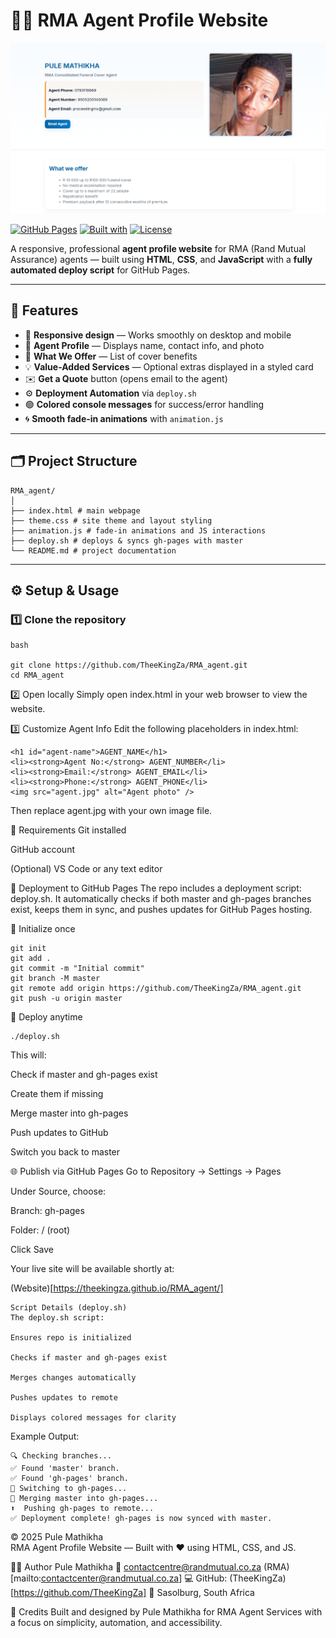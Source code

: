 # 🧑‍💼 RMA Agent Profile Website

![RMA Agent Profile Preview](./img/preview.png)

[![GitHub Pages](https://img.shields.io/badge/Deployed-GitHub%20Pages-blue?logo=github)](https://theekingza.github.io/RMA_agent/)
[![Built with](https://img.shields.io/badge/Built%20with-HTML%20%7C%20CSS%20%7C%20JavaScript-orange)](#)
[![License](https://img.shields.io/badge/License-Open--Source-green)](#license)

A responsive, professional **agent profile website** for RMA (Rand Mutual Assurance) agents — built using **HTML**, **CSS**, and **JavaScript** with a **fully automated deploy script** for GitHub Pages.  

---

## 🚀 Features

- 🎨 **Responsive design** — Works smoothly on desktop and mobile  
- 🧾 **Agent Profile** — Displays name, contact info, and photo  
- 💼 **What We Offer** — List of cover benefits  
- 💡 **Value-Added Services** — Optional extras displayed in a styled card  
- ✉️ **Get a Quote** button (opens email to the agent)  
- ⚙️ **Deployment Automation** via `deploy.sh`  
- 🟢 **Colored console messages** for success/error handling  
- 🌀 **Smooth fade-in animations** with `animation.js`

---

## 🗂 Project Structure
```
RMA_agent/
│
├── index.html # main webpage
├── theme.css # site theme and layout styling
├── animation.js # fade-in animations and JS interactions
├── deploy.sh # deploys & syncs gh-pages with master
└── README.md # project documentation
```

---

## ⚙️ Setup & Usage

### 1️⃣ Clone the repository
```
bash

git clone https://github.com/TheeKingZa/RMA_agent.git
cd RMA_agent

```

2️⃣ Open locally
Simply open index.html in your web browser to view the website.

3️⃣ Customize Agent Info
Edit the following placeholders in index.html:
```
<h1 id="agent-name">AGENT_NAME</h1>
<li><strong>Agent No:</strong> AGENT_NUMBER</li>
<li><strong>Email:</strong> AGENT_EMAIL</li>
<li><strong>Phone:</strong> AGENT_PHONE</li>
<img src="agent.jpg" alt="Agent photo" />
```

Then replace agent.jpg with your own image file.

🧰 Requirements
Git installed

GitHub account

(Optional) VS Code or any text editor

🚀 Deployment to GitHub Pages
The repo includes a deployment script: deploy.sh.
It automatically checks if both master and gh-pages branches exist, keeps them in sync, and pushes updates for GitHub Pages hosting.

🧩 Initialize once

```
git init
git add .
git commit -m "Initial commit"
git branch -M master
git remote add origin https://github.com/TheeKingZa/RMA_agent.git
git push -u origin master

```
🔁 Deploy anytime

```
./deploy.sh
```

This will:

Check if master and gh-pages exist

Create them if missing

Merge master into gh-pages

Push updates to GitHub

Switch you back to master

🌐 Publish via GitHub Pages
Go to Repository → Settings → Pages

Under Source, choose:

Branch: gh-pages

Folder: / (root)

Click Save

Your live site will be available shortly at:

(Website)[https://theekingza.github.io/RMA_agent/]

```
Script Details (deploy.sh)
The deploy.sh script:

Ensures repo is initialized

Checks if master and gh-pages exist

Merges changes automatically

Pushes updates to remote

Displays colored messages for clarity
```

Example Output:

```
🔍 Checking branches...
✅ Found 'master' branch.
✅ Found 'gh-pages' branch.
🌿 Switching to gh-pages...
🔁 Merging master into gh-pages...
⬆️  Pushing gh-pages to remote...
✅ Deployment complete! gh-pages is now synced with master.
```


© 2025 Pule Mathikha  
RMA Agent Profile Website — Built with ❤️ using HTML, CSS, and JS.

👨‍💻 Author
Pule Mathikha
📧 contactcentre@randmutual.co.za (RMA)[mailto:contactcenter@randmutual.co.za]
💻 GitHub: (TheeKingZa)[https://github.com/TheeKingZa]
📍 Sasolburg, South Africa

🧡 Credits
Built and designed by Pule Mathikha
for RMA Agent Services
with a focus on simplicity, automation, and accessibility.



